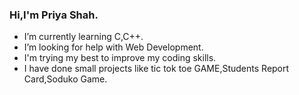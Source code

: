 ### Hi,I'm Priya Shah.

-    I’m currently learning C,C++.
-    I’m looking for help with Web Development.
-    I'm trying my best to improve my coding skills.
-    I have done small projects like tic tok toe GAME,Students Report Card,Soduko Game.


